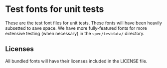 # Test fonts for unit tests

These are the test font files for unit tests. These fonts will have been
heavily subsetted to save space. We have more fully-featured fonts for more
extensive testing (when necessary) in the `spec/testdata/` directory.

## Licenses

All bundled fonts will have their licenses included in the LICENSE file.

